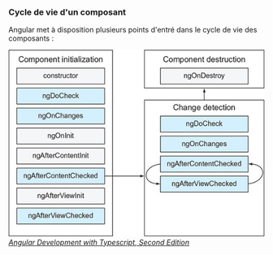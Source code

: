 ### Cycle de vie d'un composant

Angular met à disposition plusieurs points d'entré 
dans le cycle de vie des composants&nbsp;:

![Schéma des différents cycles de vie des composants](./assets/2.component/life-cycle-hooks.jpg)
_[Angular Development with Typescript, Second Edition](https://livebook.manning.com/book/angular-development-with-typescript-second-edition/chapter-9/45)_

